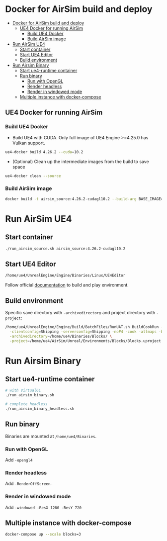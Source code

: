 # Docker for AirSim build and deploy <!-- no toc -->

- [Docker for AirSim build and deploy](#docker-for-airsim-build-and-deploy)
  - [UE4 Docker for running AirSim](#ue4-docker-for-running-airsim)
    - [Build UE4 Docker](#build-ue4-docker)
    - [Build AirSim image](#build-airsim-image)
- [Run AirSim UE4](#run-airsim-ue4)
  - [Start container](#start-container)
  - [Start UE4 Editor](#start-ue4-editor)
  - [Build environment](#build-environment)
- [Run Airsim Binary](#run-airsim-binary)
  - [Start ue4-runtime container](#start-ue4-runtime-container)
  - [Run binary](#run-binary)
    - [Run with OpenGL](#run-with-opengl)
    - [Render headless](#render-headless)
    - [Render in windowed mode](#render-in-windowed-mode)
  - [Multiple instance with docker-compose](#multiple-instance-with-docker-compose)

## UE4 Docker for running AirSim

### Build UE4 Docker

- Build UE4 with CUDA. Only full image of UE4 Engine >=4.25.0 has Vulkan support.

```bash
ue4-docker build 4.26.2 --cuda=10.2
```

- (Optional) Clean up the intermediate images from the build to save space

```bash
ue4-docker clean --source
```

### Build AirSim image

```bash
docker build -t airsim_source:4.26.2-cudagl10.2 --build-arg BASE_IMAGE=adamrehn/ue4-full:4.26.2-cudagl10.2 .
```

# Run AirSim UE4

## Start container

```bash
./run_airsim_source.sh airsim_source:4.26.2-cudagl10.2
```

## Start UE4 Editor

```bash
/home/ue4/UnrealEngine/Engine/Binaries/Linux/UE4Editor
```

Follow official [documentation](https://microsoft.github.io/AirSim/build_linux/#how-to-use-airsim) to build and play environment.

## Build environment

Specific save directory with `-archivedirectory` and project directory with `-project`:

```bash
/home/ue4/UnrealEngine/Engine/Build/BatchFiles/RunUAT.sh BuildCookRun -platform=Linux \
  -clientconfig=Shipping -serverconfig=Shipping -noP4 -cook -allmaps -build -stage -prereqs -pak -archive \
  -archivedirectory=/home/ue4/Binaries/Blocks/ \
  -project=/home/ue4/AirSim/Unreal/Environments/Blocks/Blocks.uproject
```

# Run Airsim Binary

## Start ue4-runtime container

```bash
# with VirtualGL
./run_airsim_binary.sh

# complete headless
./run_airsim_binary_headless.sh
```

## Run binary

Binaries are mounted at `/home/ue4/Binaries`.

### Run with OpenGL

Add `-opengl4`

### Render headless

Add `-RenderOffScreen`.

### Render in windowed mode

Add `-windowed -ResX 1280 -ResY 720`

## Multiple instance with docker-compose

```bash
docker-compose up --scale blocks=3
```
